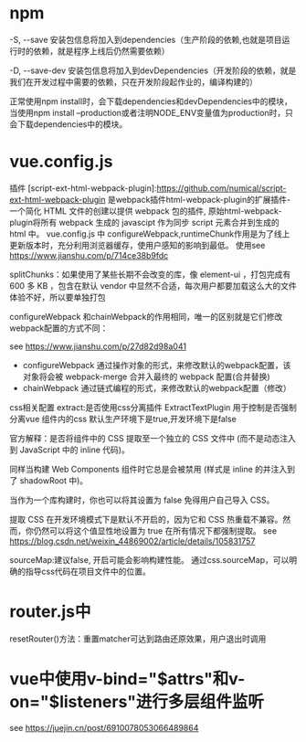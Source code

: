 <!--
 * @Author: mn
 * @Date: 2022-06-02 17:29:53
 * @LastEditors: mn
 * @LastEditTime: 2022-08-25 10:26:55
 * @Description: 笔记
-->

# npm

-S, --save 安装包信息将加入到dependencies（生产阶段的依赖,也就是项目运行时的依赖，就是程序上线后仍然需要依赖）

-D, --save-dev 安装包信息将加入到devDependencies（开发阶段的依赖，就是我们在开发过程中需要的依赖，只在开发阶段起作业的，编译构建的）

正常使用npm install时，会下载dependencies和devDependencies中的模块，当使用npm install –production或者注明NODE_ENV变量值为production时，只会下载dependencies中的模块。

# vue.config.js

 插件 [script-ext-html-webpack-plugin]:<https://github.com/numical/script-ext-html-webpack-plugin> 是webpack插件html-webpack-plugin的扩展插件- 一个简化 HTML 文件的创建以提供 webpack 包的插件,
 原始html-webpack-plugin将所有 webpack 生成的 javascipt 作为同步 script 元素合并到生成的 html 中。
vue.config.js 中 configureWebpack,runtimeChunk作用是为了线上更新版本时，充分利用浏览器缓存，使用户感知的影响到最低。
 使用see <https://www.jianshu.com/p/714ce38b9fdc>

splitChunks：如果使用了某些长期不会改变的库，像 element-ui ，打包完成有 600 多 KB ，包含在默认 vendor 中显然不合适，每次用户都要加载这么大的文件体验不好，所以要单独打包

configureWebpack 和chainWebpack的作用相同，唯一的区别就是它们修改webpack配置的方式不同：

 see  <https://www.jianshu.com/p/27d82d98a041>

- configureWebpack 通过操作对象的形式，来修改默认的webpack配置，该对象将会被 webpack-merge 合并入最终的 webpack 配置(合并替换)
- chainWebpack 通过链式编程的形式，来修改默认的webpack配置（修改）

css相关配置
extract:是否使用css分离插件 ExtractTextPlugin 用于控制是否强制分离vue 组件内的css  默认生产环境下是true,开发环境下是false

官方解释：是否将组件中的 CSS 提取至一个独立的 CSS 文件中 (而不是动态注入到 JavaScript 中的 inline 代码)。

同样当构建 Web Components 组件时它总是会被禁用 (样式是 inline 的并注入到了 shadowRoot 中)。

当作为一个库构建时，你也可以将其设置为 false 免得用户自己导入 CSS。

提取 CSS 在开发环境模式下是默认不开启的，因为它和 CSS 热重载不兼容。然而，你仍然可以将这个值显性地设置为 true 在所有情况下都强制提取。
see <https://blog.csdn.net/weixin_44869002/article/details/105831757>

sourceMap:建议false, 开启可能会影响构建性能。 通过css.sourceMap，可以明确的指导css代码在项目文件中的位置。

# router.js中

  resetRouter()方法：重置matcher可达到路由还原效果，用户退出时调用

# vue中使用v-bind="$attrs"和v-on="$listeners"进行多层组件监听

  see <https://juejin.cn/post/6910078053066489864>
